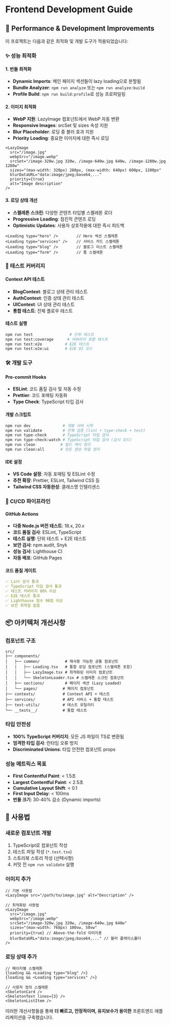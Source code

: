 # Frontend Development Guide

## 🚀 Performance & Development Improvements

이 프로젝트는 다음과 같은 최적화 및 개발 도구가 적용되었습니다:

### ✨ 성능 최적화

#### 1. 번들 최적화

- **Dynamic Imports**: 메인 페이지 섹션들이 lazy loading으로 분할됨
- **Bundle Analyzer**: `npm run analyze` 또는 `npm run analyze:build`
- **Profile Build**: `npm run build:profile`로 성능 프로파일링

#### 2. 이미지 최적화

- **WebP 지원**: LazyImage 컴포넌트에서 WebP 자동 변환
- **Responsive Images**: srcSet 및 sizes 속성 지원
- **Blur Placeholder**: 로딩 중 블러 효과 지원
- **Priority Loading**: 중요한 이미지에 대한 즉시 로딩

```tsx
<LazyImage
  src="/image.jpg"
  webpSrc="/image.webp"
  srcSet="/image-320w.jpg 320w, /image-640w.jpg 640w, /image-1280w.jpg 1280w"
  sizes="(max-width: 320px) 280px, (max-width: 640px) 600px, 1200px"
  blurDataURL="data:image/jpeg;base64,..."
  priority={true}
  alt="Image description"
/>
```

#### 3. 로딩 상태 개선

- **스켈레톤 스크린**: 다양한 콘텐츠 타입별 스켈레톤 로더
- **Progressive Loading**: 점진적 콘텐츠 로딩
- **Optimistic Updates**: 사용자 상호작용에 대한 즉시 피드백

```tsx
<Loading type="hero" />        // Hero 섹션 스켈레톤
<Loading type="services" />    // 서비스 카드 스켈레톤
<Loading type="blog" />        // 블로그 리스트 스켈레톤
<Loading type="form" />        // 폼 스켈레톤
```

### 🧪 테스트 커버리지

#### Context API 테스트

- **BlogContext**: 블로그 상태 관리 테스트
- **AuthContext**: 인증 상태 관리 테스트
- **UIContext**: UI 상태 관리 테스트
- **통합 테스트**: 전체 플로우 테스트

#### 테스트 실행

```bash
npm run test                # 단위 테스트
npm run test:coverage      # 커버리지 포함 테스트
npm run test:e2e          # E2E 테스트
npm run test:e2e:ui       # E2E UI 모드
```

### 🛠 개발 도구

#### Pre-commit Hooks

- **ESLint**: 코드 품질 검사 및 자동 수정
- **Prettier**: 코드 포매팅 자동화
- **Type Check**: TypeScript 타입 검사

#### 개발 스크립트

```bash
npm run dev              # 개발 서버 시작
npm run validate         # 전체 검증 (lint + type-check + test)
npm run type-check       # TypeScript 타입 검사
npm run type-check:watch # TypeScript 타입 검사 (감시 모드)
npm run clean           # 빌드 캐시 정리
npm run clean:all       # 모든 생성 파일 정리
```

#### IDE 설정

- **VS Code 설정**: 자동 포매팅 및 ESLint 수정
- **추천 확장**: Prettier, ESLint, Tailwind CSS 등
- **Tailwind CSS 자동완성**: 클래스명 인텔리센스

### 🔄 CI/CD 파이프라인

#### GitHub Actions

- **다중 Node.js 버전 테스트**: 18.x, 20.x
- **코드 품질 검사**: ESLint, TypeScript
- **테스트 실행**: 단위 테스트 + E2E 테스트
- **보안 검사**: npm audit, Snyk
- **성능 검사**: Lighthouse CI
- **자동 배포**: GitHub Pages

#### 코드 품질 게이트

```yaml
✅ Lint 검사 통과
✅ TypeScript 타입 검사 통과
✅ 테스트 커버리지 80% 이상
✅ E2E 테스트 통과
✅ Lighthouse 점수 90점 이상
✅ 보안 취약점 없음
```

## 📦 아키텍처 개선사항

### 컴포넌트 구조

```
src/
├── components/
│   ├── common/           # 재사용 가능한 공통 컴포넌트
│   │   ├── Loading.tsx   # 통합 로딩 컴포넌트 (스켈레톤 포함)
│   │   ├── LazyImage.tsx # 최적화된 이미지 컴포넌트
│   │   └── SkeletonLoader.tsx # 스켈레톤 스크린 컴포넌트
│   ├── sections/         # 페이지 섹션 (Lazy Loaded)
│   └── pages/           # 페이지 컴포넌트
├── contexts/            # Context API + 테스트
├── services/            # API 서비스 + 통합 테스트
├── test-utils/          # 테스트 유틸리티
└── __tests__/           # 통합 테스트
```

### 타입 안전성

- **100% TypeScript 커버리지**: 모든 JS 파일이 TS로 변환됨
- **엄격한 타입 검사**: 런타임 오류 방지
- **Discriminated Unions**: 타입 안전한 컴포넌트 props

### 성능 메트릭스 목표

- **First Contentful Paint**: < 1.5초
- **Largest Contentful Paint**: < 2.5초
- **Cumulative Layout Shift**: < 0.1
- **First Input Delay**: < 100ms
- **번들 크기**: 30-40% 감소 (Dynamic imports)

## 🎯 사용법

### 새로운 컴포넌트 개발

1. TypeScript로 컴포넌트 작성
2. 테스트 파일 작성 (`*.test.tsx`)
3. 스토리북 스토리 작성 (선택사항)
4. 커밋 전 `npm run validate` 실행

### 이미지 추가

```tsx
// 기본 사용법
<LazyImage src="/path/to/image.jpg" alt="Description" />

// 최적화된 사용법
<LazyImage
  src="/image.jpg"
  webpSrc="/image.webp"
  srcSet="/image-320w.jpg 320w, /image-640w.jpg 640w"
  sizes="(max-width: 768px) 100vw, 50vw"
  priority={true} // Above-the-fold 이미지용
  blurDataURL="data:image/jpeg;base64,..." // 블러 플레이스홀더
/>
```

### 로딩 상태 추가

```tsx
// 페이지별 스켈레톤
{loading && <Loading type="blog" />}
{loading && <Loading type="services" />}

// 사용자 정의 스켈레톤
<SkeletonCard />
<SkeletonText lines={3} />
<SkeletonListItem />
```

이러한 개선사항들을 통해 **더 빠르고, 안정적이며, 유지보수가 용이한** 프론트엔드 애플리케이션을 구축했습니다.
